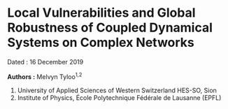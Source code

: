 # Local Vulnerabilities and Global Robustness of Coupled Dynamical Systems on Complex Networks

Dated : 16 December 2019

**Authors :** Melvyn Tyloo<sup>1,2</sup> 

1) University of Applied Sciences of Western Switzerland HES-SO, Sion 
2) Institute of Physics, École Polytechnique Fédérale de Lausanne (EPFL)




<!-- keywords: network_robustness, -->

<!-- link: -->